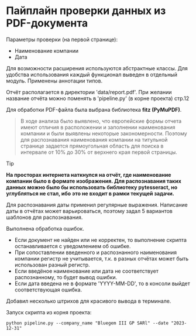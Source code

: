 # Пайплайн проверки данных из PDF-документа

Параметры проверки (на первой странице):
- Наименование компании
- Дата

Для возможности расширения используются абстрактные классы.
Для удобства использования каждый функционал выведен в отдельный модуль.
Применены аннотации типов.

Отчёт располагается в директории 'data/report.pdf'.
При желании название отчёта можно поменять в 'pipeline.py' (в корне проекта) стр.12

Для обработки PDF-файла была выбрана библиотека **fitz (PyMuPDF)**.

>В ходе анализа было выявлено, что европейские формы отчета имеют отличия в расположении и заполнении наименования компании 
и были выявлены некоторые закономерности. Поэтому для распознавания наименования компании на титульной странице задается
прямоугольная область для поиска в интервале от 10% до 30% от верхнего края первой страницы.

>[!TIP]
>**На просторах интернета наткнулся на отчёт, где наименование компании было в формате изображения. Для распознавания 
таких данных можно было бы использовать библиотеку pytesseract, но углубляться не стал, ибо это не входит в рамки текущей задачи.**

Для распознавания даты применил регулярные выражения. Написание даты в отчётах может варьироваться, поэтому задал 5 вариантов
шаблонов для распознавания.

Выполнена обработка ошибок. 
* Если документ не найден или не корректен, то выполнение скрипта останавливается с уведомлением об ошибке.
* При сопоставлении введенного и распознанного наименования компании регистр не учитывается, т.к. в разных отчётах может быть использован разный регистр.
* Если введёное наименование или дата не соответствует распознанному, то будет вывод ошибки.
* Если дата введена не в формате 'YYYY-MM-DD', то в консоли выйдет соответствующая ошибка.

Добавил несколько штрихов для красивого вывода в терминале.

Запуск скрипта из корня проекта:
```shell
python pipeline.py --company_name "Bluegem III GP SARl" --date "2023-12-31"
```